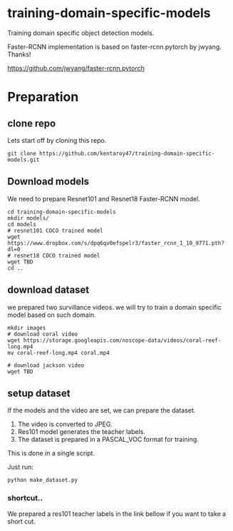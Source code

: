 # training-domain-specific-models
Training domain specific object detection models.

Faster-RCNN implementation is based on faster-rcnn.pytorch by jwyang. Thanks!

https://github.com/jwyang/faster-rcnn.pytorch

# Preparation

## clone repo
Lets start off by cloning this repo.

```
git clone https://github.com/kentaroy47/training-domain-specific-models.git
```

## Download models
We need to prepare Resnet101 and Resnet18 Faster-RCNN model.

```
cd training-domain-specific-models
mkdir models/
cd models
# resnet101 COCO trained model
wget https://www.dropbox.com/s/dpq6qv0efspelr3/faster_rcnn_1_10_9771.pth?dl=0
# resnet18 COCO trained model
wget TBD
cd ..
```

## download dataset
we prepared two survillance videos.
we will try to train a domain specific model based on such domain.

```
mkdir images
# download coral video
wget https://storage.googleapis.com/noscope-data/videos/coral-reef-long.mp4
mv coral-reef-long.mp4 coral.mp4

# download jackson video
wget TBD

```

## setup dataset
If the models and the video are set, we can prepare the dataset.

1. The video is converted to JPEG.
2. Res101 model generates the teacher labels.
3. The dataset is prepared in a PASCAL_VOC format for training.

This is done in a single script.

Just run:

```
python make_dataset.py
```

### shortcut..
We prepared a res101 teacher labels in the link bellow if you want to take a short cut.
